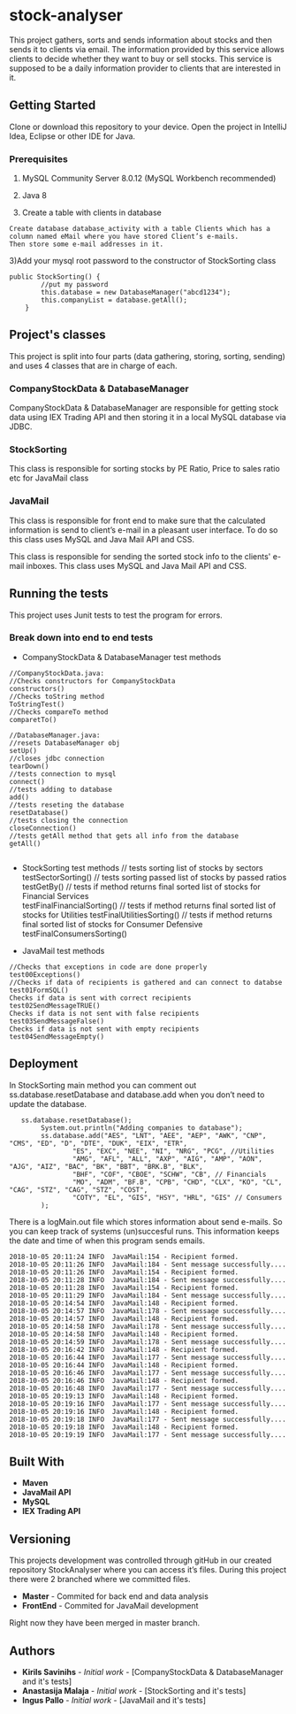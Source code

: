 # stock-analyser

This project gathers, sorts and sends information about stocks and then sends it to clients via email. The information provided by this service allows clients to decide whether they want to buy or sell stocks. This service is supposed to be a daily information provider to clients that are interested in it.

## Getting Started

Clone or download this repository to your device. Open the project in IntelliJ Idea, Eclipse or other IDE for Java.

### Prerequisites

1) MySQL Community Server 8.0.12 (MySQL Workbench recommended)

2) Java 8

3) Create a table with clients in database

```
Create database database_activity with a table Clients which has a 
column named eMail where you have stored Client’s e-mails.
Then store some e-mail addresses in it.
```

3)Add your mysql root password to the constructor of StockSorting class

```
public StockSorting() {
		//put my password
		this.database = new DatabaseManager("abcd1234");
		this.companyList = database.getAll();
	}
```

## Project's classes

This project is split into four parts (data gathering, storing, sorting, sending) and uses 4 classes that are in charge of each.

### CompanyStockData & DatabaseManager

CompanyStockData & DatabaseManager are responsible for getting stock data using IEX Trading API and then storing it in a local MySQL database via JDBC.

### StockSorting

This class is responsible for sorting stocks by PE Ratio, Price to sales ratio etc for JavaMail class

### JavaMail

This class is responsible for front end to make sure that the calculated information is send to client’s e-mail in a 
pleasant user interface. To do so this class uses MySQL and Java Mail API and CSS.

This class is responsible for sending the sorted stock info to the clients' e-mail inboxes. This class uses MySQL and Java Mail API and CSS.


## Running the tests

This project uses Junit tests to test the program for errors.

### Break down into end to end tests

* CompanyStockData & DatabaseManager test methods

```
//CompanyStockData.java:
//Checks constructors for CompanyStockData
constructors()
//Checks toString method
ToStringTest()
//Checks compareTo method
comparetTo()

//DatabaseManager.java:
//resets DatabaseManager obj
setUp()
//closes jdbc connection
tearDown()
//tests connection to mysql
connect()
//tests adding to database
add()
//tests reseting the database
resetDatabase()
//tests closing the connection
closeConnection()
//tests getAll method that gets all info from the database
getAll()


```

* StockSorting test methods
// tests sorting list of stocks by sectors
testSectorSorting()
// tests sorting passed list of stocks by passed ratios
testGetBy()
// tests if method returns final sorted list of stocks for Financial Services	
testFinalFinancialSorting()
// tests if method returns final sorted list of stocks for Utilities
testFinalUtilitiesSorting()
// tests if method returns final sorted list of stocks for Consumer Defensive
testFinalConsumersSorting() 
	

* JavaMail test methods

```
//Checks that exceptions in code are done properly
test00Exceptions()
//Checks if data of recipients is gathered and can connect to databse
test01FormSQL()
Checks if data is sent with correct recipients 
test02SendMessageTRUE()
Checks if data is not sent with false recipients
test03SendMessageFalse()
Checks if data is not sent with empty recipients
test04SendMessageEmpty()
```

## Deployment

In StockSorting main method you can comment out ss.database.resetDatabase and database.add when you don’t need to update
the database.

```
   ss.database.resetDatabase();
		System.out.println("Adding companies to database");
		ss.database.add("AES", "LNT", "AEE", "AEP", "AWK", "CNP", "CMS", "ED", "D", "DTE", "DUK", "EIX", "ETR",
                "ES", "EXC", "NEE", "NI", "NRG", "PCG", //Utilities
				"AMG", "AFL", "ALL", "AXP", "AIG", "AMP", "AON", "AJG", "AIZ", "BAC", "BK", "BBT", "BRK.B", "BLK",
				"BHF", "COF", "CBOE", "SCHW", "CB", // Financials
                "MO", "ADM", "BF.B", "CPB", "CHD", "CLX", "KO", "CL", "CAG", "STZ", "CAG", "STZ", "COST",
                "COTY", "EL", "GIS", "HSY", "HRL", "GIS" // Consumers
		);
```

There is a logMain.out file which stores information about send e-mails. So you can keep track of systems (un)succesful runs. 
This information keeps the date and time of when this program sends emails.

```
2018-10-05 20:11:24 INFO  JavaMail:154 - Recipient formed.
2018-10-05 20:11:26 INFO  JavaMail:184 - Sent message successfully....
2018-10-05 20:11:26 INFO  JavaMail:154 - Recipient formed.
2018-10-05 20:11:28 INFO  JavaMail:184 - Sent message successfully....
2018-10-05 20:11:28 INFO  JavaMail:154 - Recipient formed.
2018-10-05 20:11:29 INFO  JavaMail:184 - Sent message successfully....
2018-10-05 20:14:54 INFO  JavaMail:148 - Recipient formed.
2018-10-05 20:14:57 INFO  JavaMail:178 - Sent message successfully....
2018-10-05 20:14:57 INFO  JavaMail:148 - Recipient formed.
2018-10-05 20:14:58 INFO  JavaMail:178 - Sent message successfully....
2018-10-05 20:14:58 INFO  JavaMail:148 - Recipient formed.
2018-10-05 20:14:59 INFO  JavaMail:178 - Sent message successfully....
2018-10-05 20:16:42 INFO  JavaMail:148 - Recipient formed.
2018-10-05 20:16:44 INFO  JavaMail:177 - Sent message successfully....
2018-10-05 20:16:44 INFO  JavaMail:148 - Recipient formed.
2018-10-05 20:16:46 INFO  JavaMail:177 - Sent message successfully....
2018-10-05 20:16:46 INFO  JavaMail:148 - Recipient formed.
2018-10-05 20:16:48 INFO  JavaMail:177 - Sent message successfully....
2018-10-05 20:19:13 INFO  JavaMail:148 - Recipient formed.
2018-10-05 20:19:16 INFO  JavaMail:177 - Sent message successfully....
2018-10-05 20:19:16 INFO  JavaMail:148 - Recipient formed.
2018-10-05 20:19:18 INFO  JavaMail:177 - Sent message successfully....
2018-10-05 20:19:18 INFO  JavaMail:148 - Recipient formed.
2018-10-05 20:19:19 INFO  JavaMail:177 - Sent message successfully....
```


## Built With

* **Maven**
* **JavaMail API**
* **MySQL**
* **IEX Trading API**

## Versioning

This projects development was controlled through gitHub in our created repository StockAnalyser where you can access it’s files. 
During this project there were 2 branched where we committed files.

* **Master** - Commited for back end and data analysis
* **FrontEnd** - Commited for JavaMail development

Right now they have been merged in master branch.


## Authors

* **Kirils Savinihs** - *Initial work* - [CompanyStockData & DatabaseManager and it's tests]
* **Anastasija Malaja** - *Initial work* - [StockSorting and it's tests]
* **Ingus Pallo** - *Initial work* - [JavaMail and it's tests]




